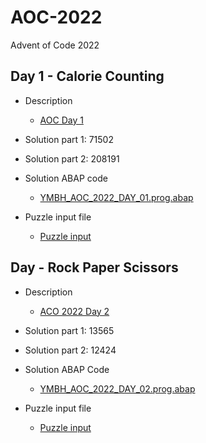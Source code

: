 # AOC-2022
Advent of Code 2022


## Day 1 - Calorie Counting
- Description
	- [AOC Day 1](https://adventofcode.com/2022/day/1)

- Solution part 1: 71502
- Solution part 2: 208191


- Solution ABAP code
	- [YMBH_AOC_2022_DAY_01.prog.abap](src/ymbh_aoc_2022_day_01.prog.abap)
- Puzzle input file
	- [Puzzle input](/inputs/20221201/input.txt)


## Day - Rock Paper Scissors
- Description
	- [ACO 2022 Day 2](https://adventofcode.com/2022/day/2)

- Solution part 1: 13565
- Solution part 2: 12424

- Solution ABAP Code
	- [YMBH_AOC_2022_DAY_02.prog.abap](src/ymbh_aoc_2022_day_02.prog.abap)

- Puzzle input file
	- [Puzzle input](/inputs/20221202/input.txt)